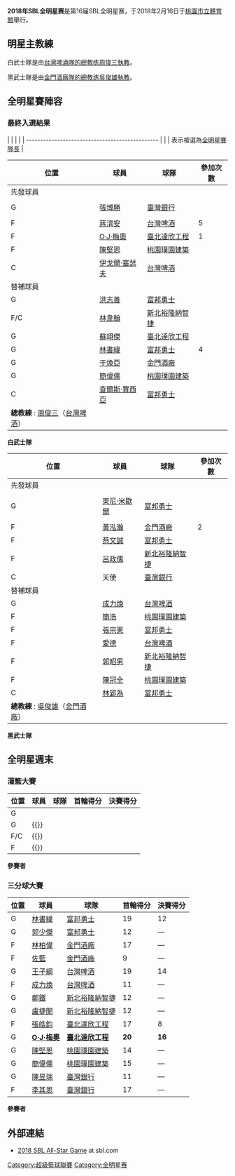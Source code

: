 **2018年SBL全明星赛**是第16届SBL全明星赛，于2018年2月16日于[桃園市立體育館](../Page/桃園市立體育館.md "wikilink")舉行。

## 明星主教練

白武士隊是由[台灣啤酒隊的總教练](../Page/台灣啤酒籃球隊.md "wikilink")[周俊三執教](https://zh.wikipedia.org/wiki/周俊三 "wikilink")。

黑武士隊是由[金門酒廠隊的總教练](../Page/金門酒廠籃球隊.md "wikilink")[吳俊雄執教](https://zh.wikipedia.org/wiki/吳俊雄 "wikilink")。

## 全明星賽陣容

### 最終入選結果

|  |                                                 |
|  | ----------------------------------------------- |
|  | 表示被選為[全明星賽隊長](../Page/超級籃球聯賽全明星賽.md "wikilink") |

| 位置                                                                                                   | 球員                                                          | 球隊                                        | 參加次數 |
| ---------------------------------------------------------------------------------------------------- | ----------------------------------------------------------- | ----------------------------------------- | ---- |
| 先發球員                                                                                                 |                                                             |                                           |      |
|                                                                                                      |                                                             |                                           |      |
| G                                                                                                    | [張博勝](../Page/張博勝.md "wikilink")                            | [臺灣銀行](../Page/臺灣銀行籃球隊.md "wikilink")     |      |
|                                                                                                      |                                                             |                                           |      |
| F                                                                                                    | [蔣淯安](https://zh.wikipedia.org/wiki/蔣淯安 "wikilink")         | [台灣啤酒](../Page/台灣啤酒籃球隊.md "wikilink")     | 5    |
| F                                                                                                    | [O·J·梅奧](https://zh.wikipedia.org/wiki/O·J·梅奧 "wikilink")   | [臺北達欣工程](../Page/達欣工程籃球隊.md "wikilink")   | 1    |
| F                                                                                                    | [陳堅恩](https://zh.wikipedia.org/wiki/陳堅恩 "wikilink")         | [桃園璞園建築](../Page/璞園建築籃球隊.md "wikilink")   |      |
| C                                                                                                    | [伊戈爾·塞瑟夫](https://zh.wikipedia.org/wiki/伊戈爾·塞瑟夫 "wikilink") | [台灣啤酒](../Page/台灣啤酒籃球隊.md "wikilink")     |      |
| 替補球員                                                                                                 |                                                             |                                           |      |
| G                                                                                                    | [洪志善](https://zh.wikipedia.org/wiki/洪志善 "wikilink")         | [富邦勇士](../Page/富邦勇士籃球隊.md "wikilink")     |      |
| F/C                                                                                                  | [林韋翰](https://zh.wikipedia.org/wiki/林韋翰 "wikilink")         | [新北裕隆納智捷](../Page/裕隆納智捷籃球隊.md "wikilink") |      |
| G                                                                                                    | [蘇翊傑](https://zh.wikipedia.org/wiki/蘇翊傑 "wikilink")         | [臺北達欣工程](../Page/達欣工程籃球隊.md "wikilink")   |      |
| G                                                                                                    | [林書緯](https://zh.wikipedia.org/wiki/林書緯 "wikilink")         | [富邦勇士](../Page/富邦勇士籃球隊.md "wikilink")     | 4    |
| G                                                                                                    | [于煥亞](../Page/于煥亞.md "wikilink")                            | [金門酒廠](../Page/金門酒廠籃球隊.md "wikilink")     |      |
| G                                                                                                    | [簡偉儒](https://zh.wikipedia.org/wiki/簡偉儒 "wikilink")         | [桃園璞園建築](../Page/璞園建築籃球隊.md "wikilink")   |      |
| C                                                                                                    | [查爾斯·賈西亞](https://zh.wikipedia.org/wiki/查爾斯·賈西亞 "wikilink") | [富邦勇士](../Page/富邦勇士籃球隊.md "wikilink")     |      |
| **總教練** : [周俊三](https://zh.wikipedia.org/wiki/周俊三 "wikilink")（[台灣啤酒](../Page/台灣啤酒籃球隊.md "wikilink")） |                                                             |                                           |      |

**白武士隊**

| 位置                                                                                                   | 球員                                                        | 球隊                                        | 參加次數 |
| ---------------------------------------------------------------------------------------------------- | --------------------------------------------------------- | ----------------------------------------- | ---- |
| 先發球員                                                                                                 |                                                           |                                           |      |
|                                                                                                      |                                                           |                                           |      |
| G                                                                                                    | [東尼·米歇爾](https://zh.wikipedia.org/wiki/東尼·米歇爾 "wikilink") | [富邦勇士](../Page/富邦勇士籃球隊.md "wikilink")     |      |
|                                                                                                      |                                                           |                                           |      |
| F                                                                                                    | [黃泓瀚](../Page/黃泓瀚.md "wikilink")                          | [金門酒廠](../Page/金門酒廠籃球隊.md "wikilink")     | 2    |
| F                                                                                                    | [蔡文誠](https://zh.wikipedia.org/wiki/蔡文誠 "wikilink")       | [富邦勇士](../Page/富邦勇士籃球隊.md "wikilink")     |      |
| F                                                                                                    | [呂政儒](https://zh.wikipedia.org/wiki/呂政儒 "wikilink")       | [新北裕隆納智捷](../Page/裕隆納智捷籃球隊.md "wikilink") |      |
| C                                                                                                    | 天使                                                        | [臺灣銀行](../Page/臺灣銀行籃球隊.md "wikilink")     |      |
| 替補球員                                                                                                 |                                                           |                                           |      |
| G                                                                                                    | [成力煥](https://zh.wikipedia.org/wiki/成力煥 "wikilink")       | [台灣啤酒](../Page/台灣啤酒籃球隊.md "wikilink")     |      |
| F                                                                                                    | [簡浩](https://zh.wikipedia.org/wiki/簡浩 "wikilink")         | [桃園璞園建築](../Page/璞園建築籃球隊.md "wikilink")   |      |
| F                                                                                                    | [張宗憲](https://zh.wikipedia.org/wiki/張宗憲 "wikilink")       | [富邦勇士](../Page/富邦勇士籃球隊.md "wikilink")     |      |
| F                                                                                                    | [愛德](https://zh.wikipedia.org/wiki/愛德 "wikilink")         | [台灣啤酒](../Page/台灣啤酒籃球隊.md "wikilink")     |      |
| F                                                                                                    | [郭昭男](https://zh.wikipedia.org/wiki/郭昭男 "wikilink")       | [新北裕隆納智捷](../Page/裕隆納智捷籃球隊.md "wikilink") |      |
| F                                                                                                    | [陳冠全](https://zh.wikipedia.org/wiki/陳冠全 "wikilink")       | [桃園璞園建築](../Page/璞園建築籃球隊.md "wikilink")   |      |
| C                                                                                                    | [林郅為](https://zh.wikipedia.org/wiki/林郅為 "wikilink")       | [富邦勇士](../Page/富邦勇士籃球隊.md "wikilink")     |      |
| **總教練** : [吳俊雄](https://zh.wikipedia.org/wiki/吳俊雄 "wikilink")（[金門酒廠](../Page/金門酒廠籃球隊.md "wikilink")） |                                                           |                                           |      |

**黑武士隊**

## 全明星週末

### 灌籃大賽

| 位置  | 球員                                            | 球隊                                            | 首輪得分 | 決賽得分 |
| --- | --------------------------------------------- | --------------------------------------------- | ---- | ---- |
| G   | [](https://zh.wikipedia.org/wiki/ "wikilink") | [](https://zh.wikipedia.org/wiki/ "wikilink") |      |      |
| G   | {{}}                                          | [](https://zh.wikipedia.org/wiki/ "wikilink") |      |      |
| F/C | {{}}                                          | [](https://zh.wikipedia.org/wiki/ "wikilink") |      |      |
| F   | {{}}                                          | [](https://zh.wikipedia.org/wiki/ "wikilink") |      |      |

**參賽者**

### 三分球大賽

| 位置 | 球員                                                            | 球隊                                                    | 首輪得分   | 決賽得分   |
| -- | ------------------------------------------------------------- | ----------------------------------------------------- | ------ | ------ |
| G  | [林書緯](https://zh.wikipedia.org/wiki/林書緯 "wikilink")           | [富邦勇士](https://zh.wikipedia.org/wiki/富邦勇士 "wikilink") | 19     | 12     |
| G  | [郭少傑](https://zh.wikipedia.org/wiki/郭少傑 "wikilink")           | [富邦勇士](https://zh.wikipedia.org/wiki/富邦勇士 "wikilink") | 12     | —      |
| F  | [林柏偉](https://zh.wikipedia.org/wiki/林柏偉 "wikilink")           | [金門酒廠](../Page/金門酒廠籃球隊.md "wikilink")                 | 17     | —      |
| F  | [佐藍](https://zh.wikipedia.org/wiki/佐藍 "wikilink")             | [金門酒廠](../Page/金門酒廠籃球隊.md "wikilink")                 | 9      | —      |
| G  | [王子綱](https://zh.wikipedia.org/wiki/王子綱 "wikilink")           | [台灣啤酒](../Page/台灣啤酒籃球隊.md "wikilink")                 | 19     | 14     |
| F  | [成力煥](https://zh.wikipedia.org/wiki/成力煥 "wikilink")           | [台灣啤酒](../Page/台灣啤酒籃球隊.md "wikilink")                 | 11     | —      |
| G  | [鄭鐵](https://zh.wikipedia.org/wiki/鄭鐵 "wikilink")             | [新北裕隆納智捷](../Page/裕隆納智捷籃球隊.md "wikilink")             | 12     | —      |
| G  | [盧捷閔](https://zh.wikipedia.org/wiki/盧捷閔 "wikilink")           | [新北裕隆納智捷](../Page/裕隆納智捷籃球隊.md "wikilink")             | 12     | —      |
| F  | [張皓鈞](https://zh.wikipedia.org/wiki/張皓鈞 "wikilink")           | [臺北達欣工程](../Page/達欣工程籃球隊.md "wikilink")               | 17     | 8      |
| G  | **[O·J·梅奧](https://zh.wikipedia.org/wiki/O·J·梅奧 "wikilink")** | **[臺北達欣工程](../Page/達欣工程籃球隊.md "wikilink")**           | **20** | **16** |
| G  | [陳堅恩](https://zh.wikipedia.org/wiki/陳堅恩 "wikilink")           | [桃園璞園建築](../Page/璞園建築籃球隊.md "wikilink")               | 14     | —      |
| G  | [簡偉儒](https://zh.wikipedia.org/wiki/簡偉儒 "wikilink")           | [桃園璞園建築](../Page/璞園建築籃球隊.md "wikilink")               | 15     | —      |
| G  | [陳昱瑞](../Page/陳昱瑞.md "wikilink")                              | [臺灣銀行](../Page/臺灣銀行籃球隊.md "wikilink")                 | 11     | —      |
| F  | [李其恩](https://zh.wikipedia.org/wiki/李其恩 "wikilink")           | [臺灣銀行](../Page/臺灣銀行籃球隊.md "wikilink")                 | 17     | —      |

**參賽者**

## 外部連結

  - [2018 SBL All-Star Game](https://sbl.choxue.com/) at sbl.com

[Category:超級籃球聯賽](https://zh.wikipedia.org/wiki/Category:超級籃球聯賽 "wikilink") [Category:全明星赛](https://zh.wikipedia.org/wiki/Category:全明星赛 "wikilink")